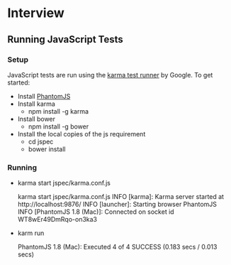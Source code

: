 # Interview

## Running JavaScript Tests

### Setup

JavaScript tests are run using the [karma test runner][1] by
Google. To get started:

* Install [PhantomJS][2]
* Install karma
  - npm install -g karma
* Install bower
  - npm install -g bower
* Install the local copies of the js requirement
  - cd jspec
  - bower install

    
### Running

* karma start jspec/karma.conf.js

  karma start jspec/karma.conf.js
  INFO [karma]: Karma server started at http://localhost:9876/
  INFO [launcher]: Starting browser PhantomJS
  INFO [PhantomJS 1.8 (Mac)]: Connected on socket id WT8wEr49DmRqo-on3ka3

* karm run 

  PhantomJS 1.8 (Mac): Executed 4 of 4 SUCCESS (0.183 secs / 0.013 secs)
    

[1]:http://karma-runner.github.com/ 
[2]:http://phantomjs.org/
